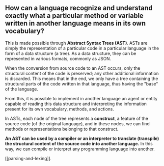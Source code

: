 ## How can a language recognize and understand exactly what a particular method or variable written in another language means in its own vocabulary?

This is made possible through **Abstract Syntax Trees (AST)**. ASTs are simply the representation of a particular code in a particular language in the form of a data structure (a tree). As a data structure, they can be represented in various formats, commonly as JSON.

When the conversion from source code to an AST occurs, only the structural content of the code is preserved; any other additional information is discarded. This means that in the end, we only have a tree containing the structural parts of the code written in that language, thus having the "base" of the language.

From this, it is possible to implement in another language an agent or entity capable of reading this data structure and interpreting the information present for its own vocabulary, methods, and actions.

In ASTs, each node of the tree represents a **construct**, a feature of the source code (of the original language), and in these nodes, we can find methods or representations belonging to that construct.

**An AST can be used by a compiler or an interpreter to translate (transpile) the structural content of the source code into another language.** In this way, we can compile or interpret any programming language into another.

[[parsing-and-lexing]].